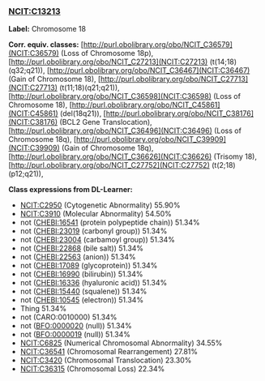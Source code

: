 
### [NCIT:C13213](http://purl.obolibrary.org/obo/NCIT_C13213)
**Label:** Chromosome 18

**Corr. equiv. classes:** [http://purl.obolibrary.org/obo/NCIT_C36579](NCIT:C36579) (Loss of Chromosome 18p), [http://purl.obolibrary.org/obo/NCIT_C27213](NCIT:C27213) (t(14;18)(q32;q21)), [http://purl.obolibrary.org/obo/NCIT_C36467](NCIT:C36467) (Gain of Chromosome 18), [http://purl.obolibrary.org/obo/NCIT_C27713](NCIT:C27713) (t(11;18)(q21;q21)), [http://purl.obolibrary.org/obo/NCIT_C36598](NCIT:C36598) (Loss of Chromosome 18), [http://purl.obolibrary.org/obo/NCIT_C45861](NCIT:C45861) (del(18q21)), [http://purl.obolibrary.org/obo/NCIT_C38176](NCIT:C38176) (BCL2 Gene Translocation), [http://purl.obolibrary.org/obo/NCIT_C36496](NCIT:C36496) (Loss of Chromosome 18q), [http://purl.obolibrary.org/obo/NCIT_C39909](NCIT:C39909) (Gain of Chromosome 18q), [http://purl.obolibrary.org/obo/NCIT_C36626](NCIT:C36626) (Trisomy 18), [http://purl.obolibrary.org/obo/NCIT_C27752](NCIT:C27752) (t(2;18)(p12;q21)), 

**Class expressions from DL-Learner:**

- [NCIT:C2950](http://purl.obolibrary.org/obo/NCIT_C2950) (Cytogenetic Abnormality) 55.90%
- [NCIT:C3910](http://purl.obolibrary.org/obo/NCIT_C3910) (Molecular Abnormality) 54.50%
- not ([CHEBI:16541](http://purl.obolibrary.org/obo/CHEBI_16541) (protein polypeptide chain)) 51.34%
- not ([CHEBI:23019](http://purl.obolibrary.org/obo/CHEBI_23019) (carbonyl group)) 51.34%
- not ([CHEBI:23004](http://purl.obolibrary.org/obo/CHEBI_23004) (carbamoyl group)) 51.34%
- not ([CHEBI:22868](http://purl.obolibrary.org/obo/CHEBI_22868) (bile salt)) 51.34%
- not ([CHEBI:22563](http://purl.obolibrary.org/obo/CHEBI_22563) (anion)) 51.34%
- not ([CHEBI:17089](http://purl.obolibrary.org/obo/CHEBI_17089) (glycoprotein)) 51.34%
- not ([CHEBI:16990](http://purl.obolibrary.org/obo/CHEBI_16990) (bilirubin)) 51.34%
- not ([CHEBI:16336](http://purl.obolibrary.org/obo/CHEBI_16336) (hyaluronic acid)) 51.34%
- not ([CHEBI:15440](http://purl.obolibrary.org/obo/CHEBI_15440) (squalene)) 51.34%
- not ([CHEBI:10545](http://purl.obolibrary.org/obo/CHEBI_10545) (electron)) 51.34%
- Thing 51.34%
- not (CARO:0010000) 51.34%
- not ([BFO:0000020](http://purl.obolibrary.org/obo/BFO_0000020) (null)) 51.34%
- not ([BFO:0000019](http://purl.obolibrary.org/obo/BFO_0000019) (null)) 51.34%
- [NCIT:C6825](http://purl.obolibrary.org/obo/NCIT_C6825) (Numerical Chromosomal Abnormality) 34.55%
- [NCIT:C36541](http://purl.obolibrary.org/obo/NCIT_C36541) (Chromosomal Rearrangement) 27.81%
- [NCIT:C3420](http://purl.obolibrary.org/obo/NCIT_C3420) (Chromosomal Translocation) 23.30%
- [NCIT:C36315](http://purl.obolibrary.org/obo/NCIT_C36315) (Chromosomal Loss) 22.34%



